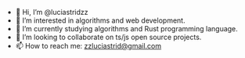 - 👋 Hi, I’m @luciastridzz
- 👀 I’m interested in algorithms and web development.
- 🌱 I’m currently studying algorithms and Rust programming language.
- 💞️ I’m looking to collaborate on ts/js open source projects.
- 📫 How to reach me: zzluciastrid@gmail.com

<!---
luciastridzz/luciastridzz is a ✨ special ✨ repository because its `README.md` (this file) appears on your GitHub profile.
You can click the Preview link to take a look at your changes.
--->
